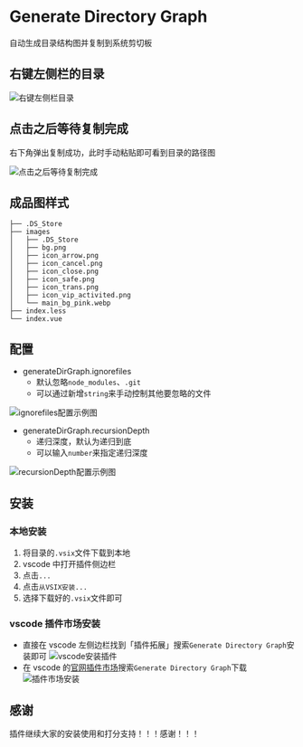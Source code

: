 # Generate Directory Graph

自动生成目录结构图并复制到系统剪切板

## 右键左侧栏的目录

![右键左侧栏目录](https://camo.githubusercontent.com/90d219e8b093221b6387981a46ff437304442ffaf51fbcf26dbb5286d6bdbf1e/68747470733a2f2f747661312e73696e61696d672e636e2f6c617267652f65366339643234656c79316833696534327462676d6a32306738306b773735352e6a7067)

## 点击之后等待复制完成

右下角弹出复制成功，此时手动粘贴即可看到目录的路径图

![点击之后等待复制完成](https://camo.githubusercontent.com/77ff0d01d5883cdf26b1179746fa98986558e4102baca9bc3f16cb4eaf2a1247/68747470733a2f2f747661312e73696e61696d672e636e2f6c617267652f65366339643234656c7931683369653566723973736a323130673037617439642e6a7067)

## 成品图样式

```
├── .DS_Store
├── images
│   ├── .DS_Store
│   ├── bg.png
│   ├── icon_arrow.png
│   ├── icon_cancel.png
│   ├── icon_close.png
│   ├── icon_safe.png
│   ├── icon_trans.png
│   ├── icon_vip_activited.png
│   └── main_bg_pink.webp
├── index.less
└── index.vue
```

## 配置

- generateDirGraph.ignorefiles
  - 默认忽略`node_modules`、`.git`
  - 可以通过新增`string`来手动控制其他要忽略的文件

![ignorefiles配置示例图](https://camo.githubusercontent.com/878c2acceabd6be32184c60666ea69089cc30fe5b08c3a0db73b7e64d8f0fe0a/68747470733a2f2f747661312e73696e61696d672e636e2f6c617267652f30303876787667476c793168376b30657366746a306a333073373064753074632e6a7067)

- generateDirGraph.recursionDepth
  - 递归深度，默认为递归到底
  - 可以输入`number`来指定递归深度

![recursionDepth配置示例图](https://camo.githubusercontent.com/c2889a54b2ed818a9b3334f3308716fe0e0a7036b5afd4c04026a8ac87379473/68747470733a2f2f747661312e73696e61696d672e636e2f6c617267652f30303876787667476c793168376b3277337a7275746a33306c383061653379752e6a7067)

## 安装

### 本地安装

1. 将目录的`.vsix`文件下载到本地
2. vscode 中打开插件侧边栏
3. 点击`...`
4. 点击`从VSIX安装...`
5. 选择下载好的`.vsix`文件即可

### vscode 插件市场安装

- 直接在 vscode 左侧边栏找到「插件拓展」搜索`Generate Directory Graph`安装即可
  ![vscode安装插件](https://tva1.sinaimg.cn/large/e6c9d24ely1h3javpumtvj20mq1aiq8k.jpg)
- 在 vscode 的[官网插件市场](https://marketplace.visualstudio.com/)搜索`Generate Directory Graph`下载
  ![插件市场安装](https://tva1.sinaimg.cn/large/e6c9d24ely1h3jax8p61yj218p0u0gqx.jpg)

## 感谢

插件继续大家的安装使用和打分支持！！！感谢！！！
